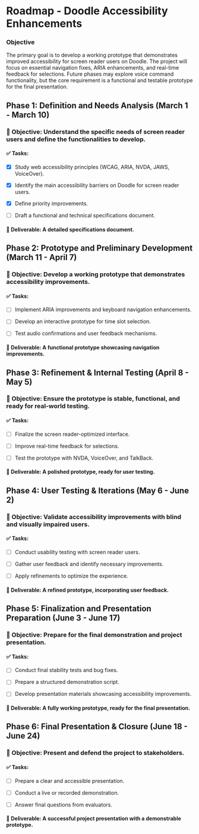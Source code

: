 # Roadmap - Doodle Accessibility Enhancements

### Objective

The primary goal is to develop a working prototype that demonstrates improved accessibility for screen reader users on Doodle. The project will focus on essential navigation fixes, ARIA enhancements, and real-time feedback for selections. Future phases may explore voice command functionality, but the core requirement is a functional and testable prototype for the final presentation.

## Phase 1: Definition and Needs Analysis (March 1 - March 10)
### 🔹 Objective: Understand the specific needs of screen reader users and define the functionalities to develop.
#### ✅ Tasks:

- [x] Study web accessibility principles (WCAG, ARIA, NVDA, JAWS, VoiceOver).

- [x] Identify the main accessibility barriers on Doodle for screen reader users.

- [x] Define priority improvements.

- [ ] Draft a functional and technical specifications document.
#### 📍 Deliverable: A detailed specifications document.

## Phase 2: Prototype and Preliminary Development (March 11 - April 7)

### 🔹 Objective: Develop a working prototype that demonstrates accessibility improvements.
#### ✅ Tasks:

- [ ] Implement ARIA improvements and keyboard navigation enhancements.

- [ ] Develop an interactive prototype for time slot selection.

- [ ] Test audio confirmations and user feedback mechanisms.
#### 📍 Deliverable: A functional prototype showcasing navigation improvements.

## Phase 3: Refinement & Internal Testing (April 8 - May 5)

### 🔹 Objective: Ensure the prototype is stable, functional, and ready for real-world testing.
#### ✅ Tasks:

- [ ] Finalize the screen reader-optimized interface.

- [ ] Improve real-time feedback for selections.

- [ ] Test the prototype with NVDA, VoiceOver, and TalkBack.
#### 📍 Deliverable: A polished prototype, ready for user testing.

## Phase 4: User Testing & Iterations (May 6 - June 2)

### 🔹 Objective: Validate accessibility improvements with blind and visually impaired users.
#### ✅ Tasks:

- [ ] Conduct usability testing with screen reader users.

- [ ] Gather user feedback and identify necessary improvements.

- [ ] Apply refinements to optimize the experience.
#### 📍 Deliverable: A refined prototype, incorporating user feedback.

## Phase 5: Finalization and Presentation Preparation (June 3 - June 17)

### 🔹 Objective: Prepare for the final demonstration and project presentation.
#### ✅ Tasks:

- [ ] Conduct final stability tests and bug fixes.

- [ ] Prepare a structured demonstration script.

- [ ] Develop presentation materials showcasing accessibility improvements.
#### 📍 Deliverable: A fully working prototype, ready for the final presentation.

## Phase 6: Final Presentation & Closure (June 18 - June 24)

### 🔹 Objective: Present and defend the project to stakeholders.
#### ✅ Tasks:

- [ ] Prepare a clear and accessible presentation.

- [ ] Conduct a live or recorded demonstration.

- [ ] Answer final questions from evaluators.
#### 📍 Deliverable: A successful project presentation with a demonstrable prototype.

